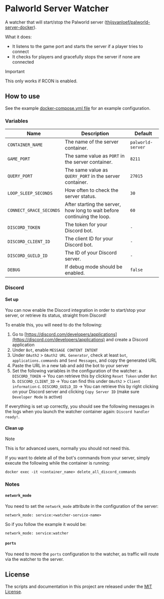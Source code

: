 # Palworld Server Watcher

A watcher that will start/stop the Palworld server ([thijsvanloef/palworld-server-docker][server]).

What it does:

* It listens to the game port and starts the server if a player tries to connect
* It checks for players and gracefully stops the server if none are connected

> [!IMPORTANT]
> This only works if RCON is enabled.

## How to use

See the example [docker-compose.yml file][docker-compose] for an example configuration.

### Variables

| Name                    | Description                                                             | Default           |
|-------------------------|-------------------------------------------------------------------------|-------------------|
| `CONTAINER_NAME`        | The name of the server container.                                       | `palworld-server` |
| `GAME_PORT`             | The same value as `PORT` in the server container.                       | `8211`            |
| `QUERY_PORT`            | The same value as `QUERY_PORT` in the server container.                 | `27015`           |
| `LOOP_SLEEP_SECONDS`    | How often to check the server status.                                   | `30`              |
| `CONNECT_GRACE_SECONDS` | After starting the server, how long to wait before continuing the loop. | `60`              |
| `DISCORD_TOKEN`         | The token for your Discord bot.                                         | `-`               |
| `DISCORD_CLIENT_ID`     | The client ID for your Discord bot.                                     | `-`               |
| `DISCORD_GUILD_ID`      | The ID of your Discord server.                                          | `-`               |
| `DEBUG`                 | If debug mode should be enabled.                                        | `false`           |

### Discord

#### Set up

You can now enable the Discord integration in order to start/stop your server, or retrieve its status, straight from Discord!

To enable this, you will need to do the following:
1. Go to [https://discord.com/developers/applications](https://discord.com/developers/applications) and create a Discord application
2. Under `Bot`, enable `MESSAGE CONTENT INTENT`
3. Under `OAuth2` > `OAuth2 URL Generator`, check at least `bot`, `applications.commands` and `Send Messages`, and copy the generated URL
4. Paste the URL in a new tab and add the bot to your server
5. Set the following variables in the configuration of the watcher:
    a. `DISCORD_TOKEN` -> You can retrieve this by clicking `Reset Token` under `Bot`
    b. `DISCORD_CLIENT_ID` -> You can find this under `OAuth2` > `Client information`
    c. `DISCORD_GUILD_ID` -> You can retrieve this by right clicking on your Discord server and clicking `Copy Server ID` (make sure `Developer Mode` is active)

If everything is set up correctly, you should see the following messages in the logs when you launch the watcher container again: `Discord handler ready!`.

#### Clean up

> [!NOTE]
> This is for advanced users, normally you should not need this.

If you want to delete all of the bot's commands from your server, simply execute the following while the container is running:

```
docker exec -it <container_name> delete_all_discord_commands
```

### Notes

#### `network_mode`

You need to set the `network_mode` attribute in the configuration of the server:

```
network_mode: service:<watcher-service-name>
```

So if you follow the example it would be:

```
network_mode: service:watcher
```

#### `ports`

You need to move the `ports` configuration to the watcher, as traffic will route via the watcher to the server.

## License

The scripts and documentation in this project are released under the [MIT License][license].

[server]: https://github.com/thijsvanloef/palworld-server-docker
[docker-compose]: docker-compose.yml.example
[license]: LICENSE.md